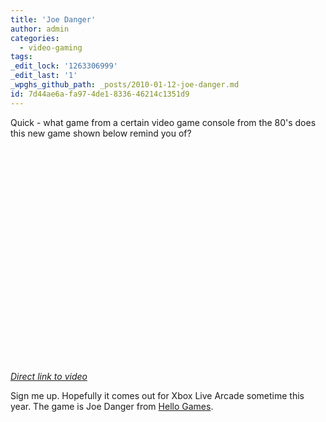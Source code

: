 ```yaml
---
title: 'Joe Danger'
author: admin
categories:
  - video-gaming
tags: 
_edit_lock: '1263306999'
_edit_last: '1'
_wpghs_github_path: _posts/2010-01-12-joe-danger.md
id: 7d44ae6a-fa97-4de1-8336-46214c1351d9
---
```

<p>Quick - what game from a certain video game console from the 80's does this new game shown below remind you of?</p>
<p><object width="425" height="344"><param name="movie" value="http://www.youtube.com/v/PEME6Z74h4c&rel=0&color1=0xb1b1b1&color2=0xcfcfcf&hl=en_US&feature=player_embedded&fs=1"></param><param name="allowFullScreen" value="true"></param><param name="allowScriptAccess" value="always"></param><embed src="http://www.youtube.com/v/PEME6Z74h4c&rel=0&color1=0xb1b1b1&color2=0xcfcfcf&hl=en_US&feature=player_embedded&fs=1" type="application/x-shockwave-flash" allowfullscreen="true" allowScriptAccess="always" width="425" height="344"></embed></object></p>
<p><em><a href="http://www.youtube.com/watch?v=PEME6Z74h4c&feature=player_embedded">Direct link to video</a></em></p>
<p>Sign me up.  Hopefully it comes out for Xbox Live Arcade sometime this year.  The game is Joe Danger from <a href="http://www.hellogames.org/">Hello Games</a>.</p>
